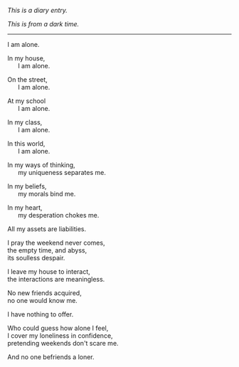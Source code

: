 ﻿
_This is a diary entry._

_This is from a dark time._

  ---
  
I am alone.  

In my house,  
&nbsp;&nbsp;&nbsp;&nbsp;&nbsp;&nbsp;I am alone.  
  

On the street,  
&nbsp;&nbsp;&nbsp;&nbsp;&nbsp;&nbsp;I am alone.  
  

At my school  
&nbsp;&nbsp;&nbsp;&nbsp;&nbsp;&nbsp;I am alone.  
  

In my class,  
&nbsp;&nbsp;&nbsp;&nbsp;&nbsp;&nbsp;I am alone.  
  

In this world,  
&nbsp;&nbsp;&nbsp;&nbsp;&nbsp;&nbsp;I am alone.  

In my ways of thinking,  
&nbsp;&nbsp;&nbsp;&nbsp;&nbsp;&nbsp;my uniqueness separates me.

In my beliefs,  
&nbsp;&nbsp;&nbsp;&nbsp;&nbsp;&nbsp;my morals bind me.

In my heart,  
&nbsp;&nbsp;&nbsp;&nbsp;&nbsp;&nbsp;my desperation chokes me.  
  
All my assets are liabilities.  
  
I pray the weekend never comes,  
the empty time, and abyss,  
its soulless despair.  
  
I leave my house to interact,  
the interactions are meaningless.  
  
No new friends acquired,  
no one would know me.  
  
I have nothing to offer.  
  
Who could guess how alone I feel,  
I cover my loneliness in confidence,  
pretending weekends don't scare me.  
  
And no one befriends a loner.
